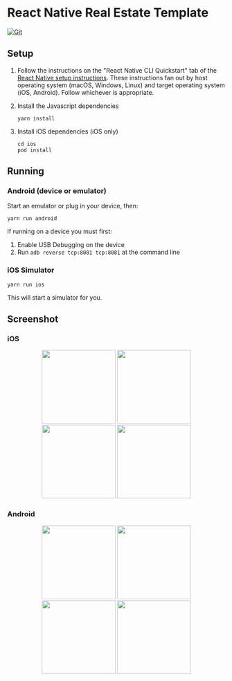 # React Native Real Estate Template

[![Git](https://app.soluble.cloud/api/v1/public/badges/b732a3c5-9c4f-4d76-a1b2-1110c27f90a0.svg?orgId=666444378491)](https://app.soluble.cloud/repos/details/github.com/ayoinc/react-native-real-estate-template?orgId=666444378491)  

## Setup

1. Follow the instructions on the "React Native CLI Quickstart" tab of
   the [React Native setup instructions](
   https://reactnative.dev/docs/environment-setup).  These
   instructions fan out by host operating system (macOS, Windows,
   Linux) and target operating system (iOS, Android).  Follow
   whichever is appropriate.

2. Install the Javascript dependencies
   ```
   yarn install
   ```

3. Install iOS dependencies (iOS only)
   ```
   cd ios
   pod install
   ```
## Running

### Android (device or emulator)

Start an emulator or plug in your device, then:

`yarn run android`

If running on a device you must first:
  1. Enable USB Debugging on the device
  2. Run `adb reverse tcp:8081 tcp:8081` at the command line


### iOS Simulator

`yarn run ios`

This will start a simulator for you.


## Screenshot

### iOS

<div align="center">
  <img width=170 src ="https://github.com/lijin820/react-native-real-estate-template/blob/master/screens/iOS/1.png" />
  <img width=170 src ="https://github.com/lijin820/react-native-real-estate-template/blob/master/screens/iOS/2.png"/>
  <img width=170 src ="https://github.com/lijin820/react-native-real-estate-template/blob/master/screens/iOS/3.png"/>
  <img width=170 src ="https://github.com/lijin820/react-native-real-estate-template/blob/master/screens/iOS/4.png"/>
</div>

### Android

<div align="center">
  <img width=170 src ="https://github.com/lijin820/react-native-real-estate-template/blob/master/screens/Android/1.png"/>
  <img width=170 src ="https://github.com/lijin820/react-native-real-estate-template/blob/master/screens/Android/2.png"/>
  <img width=170 src ="https://github.com/lijin820/react-native-real-estate-template/blob/master/screens/Android/3.png"/>
  <img width=170 src ="https://github.com/lijin820/react-native-real-estate-template/blob/master/screens/Android/4.png"/>
</div>
